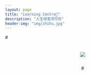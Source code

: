 ```yaml
---
layout: page
title: "Learning Centre🍪"
description: "人生得意须尽欢"
header-img: "img/zhihu.jpg"
---
```



#<center>
#    <p><img src="http://7xlfkx.com1.z0.glb.clouddn.com/white2.jpg" align="center"></p>
#</center>








